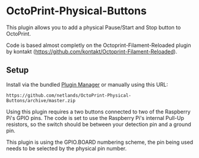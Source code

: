 # OctoPrint-Physical-Buttons

This plugin allows you to add a physical Pause/Start and Stop button to OctoPrint.

Code is based almost completly on the Octoprint-Filament-Reloaded plugin by kontakt (https://github.com/kontakt/Octoprint-Filament-Reloaded).


## Setup

Install via the bundled [Plugin Manager](https://github.com/foosel/OctoPrint/wiki/Plugin:-Plugin-Manager)
or manually using this URL:

    https://github.com/netlands/OctoPrint-Physical-Buttons/archive/master.zip

Using this plugin requires a two buttons connected to two of the Raspberry Pi's GPIO pins. The code is set to use the Raspberry Pi's internal Pull-Up resistors, so the switch should be between your detection pin and a ground pin.

This plugin is using the GPIO.BOARD numbering scheme, the pin being used needs to be selected by the physical pin number.
